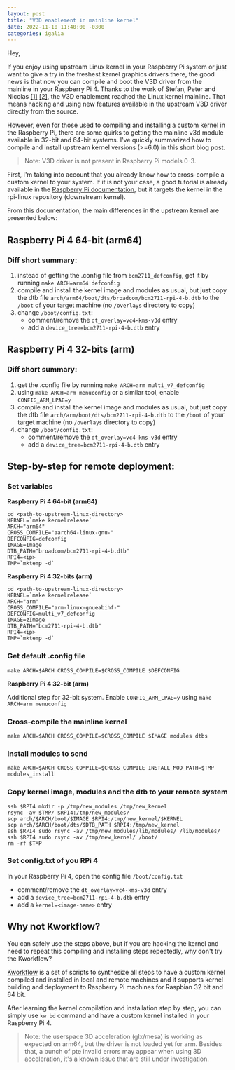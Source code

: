 ```yaml
---
layout: post
title: "V3D enablement in mainline kernel"
date: 2022-11-10 11:40:00 -0300
categories: igalia
---
```



Hey,

If you enjoy using upstream Linux kernel in your Raspberry Pi system or just
want to give a try in the freshest kernel graphics drivers there, the good news
is that now you can compile and boot the V3D driver from the mainline in your
Raspberry Pi 4. Thanks to the work of Stefan, Peter and Nicolas
[[1]](https://lore.kernel.org/all/20220601125344.60602-1-stefan.wahren@i2se.com/)
[[2]](https://lore.kernel.org/all/20220603092610.1909675-1-pbrobinson@gmail.com/),
the V3D enablement reached the Linux kernel mainline. That means hacking and
using new features available in the upstream V3D driver directly from the
source.

However, even for those used to compiling and installing a custom kernel in the
Raspberry Pi, there are some quirks to getting the mainline v3d module
available in 32-bit and 64-bit systems. I've quickly summarized how to compile
and install upstream kernel versions (>=6.0) in this short blog post.

> Note: V3D driver is not present in Raspberry Pi models 0-3.

First, I'm taking into account that you already know how to cross-compile a
custom kernel to your system. If it is not your case, a good tutorial is
already available in the [Raspberry Pi
documentation](https://www.raspberrypi.com/documentation/computers/linux_kernel.html#cross-compiling-the-kernel),
but it targets the kernel in the rpi-linux repository (downstream kernel).

From this documentation, the main differences in the upstream kernel are
presented below:

## Raspberry Pi 4 64-bit (arm64)

### Diff short summary:

1. instead of getting the .config file from `bcm2711_defconfig`, get it by running `make ARCH=arm64 defconfig`
2. compile and install the kernel image and modules as usual, but just copy the dtb file `arch/arm64/boot/dts/broadcom/bcm2711-rpi-4-b.dtb` to the `/boot` of your target machine (no `/overlays` directory to copy)
3. change `/boot/config.txt`:
   * comment/remove the `dt_overlay=vc4-kms-v3d` entry
   * add a `device_tree=bcm2711-rpi-4-b.dtb` entry

## Raspberry Pi 4 32-bits (arm)

### Diff short summary:

1. get the .config file by running `make ARCH=arm multi_v7_defconfig`
2. using `make ARCH=arm menuconfig` or a similar tool, enable `CONFIG_ARM_LPAE=y`
3. compile and install the kernel image and modules as usual, but just copy the dtb file `arch/arm/boot/dts/bcm2711-rpi-4-b.dtb` to the `/boot` of your target machine (no `/overlays` directory to copy)
4. change `/boot/config.txt`:
   * comment/remove the `dt_overlay=vc4-kms-v3d` entry
   * add a `device_tree=bcm2711-rpi-4-b.dtb` entry

## Step-by-step for remote deployment:

### Set variables

**Raspberry Pi 4 64-bit (arm64)**

```
cd <path-to-upstream-linux-directory>
KERNEL=`make kernelrelease`
ARCH="arm64"
CROSS_COMPILE="aarch64-linux-gnu-"
DEFCONFIG=defconfig
IMAGE=Image
DTB_PATH="broadcom/bcm2711-rpi-4-b.dtb"
RPI4=<ip>
TMP=`mktemp -d`
```

**Raspberry Pi 4 32-bits (arm)**

```
cd <path-to-upstream-linux-directory>
KERNEL=`make kernelrelease`
ARCH="arm"
CROSS_COMPILE="arm-linux-gnueabihf-"
DEFCONFIG=multi_v7_defconfig
IMAGE=zImage
DTB_PATH="bcm2711-rpi-4-b.dtb"
RPI4=<ip>
TMP=`mktemp -d`
```

### Get default .config file

```
make ARCH=$ARCH CROSS_COMPILE=$CROSS_COMPILE $DEFCONFIG
```

**Raspberry Pi 4 32-bit (arm)**

Additional step for 32-bit system.
Enable `CONFIG_ARM_LPAE=y` using `make ARCH=arm menuconfig`

### Cross-compile the mainline kernel
```
make ARCH=$ARCH CROSS_COMPILE=$CROSS_COMPILE $IMAGE modules dtbs
```

### Install modules to send
```
make ARCH=$ARCH CROSS_COMPILE=$CROSS_COMPILE INSTALL_MOD_PATH=$TMP modules_install
```

### Copy kernel image, modules and the dtb to your remote system
```
ssh $RPI4 mkdir -p /tmp/new_modules /tmp/new_kernel
rsync -av $TMP/ $RPI4:/tmp/new_modules/
scp arch/$ARCH/boot/$IMAGE $RPI4:/tmp/new_kernel/$KERNEL
scp arch/$ARCH/boot/dts/$DTB_PATH $RPI4:/tmp/new_kernel
ssh $RPI4 sudo rsync -av /tmp/new_modules/lib/modules/ /lib/modules/
ssh $RPI4 sudo rsync -av /tmp/new_kernel/ /boot/
rm -rf $TMP
```

### Set config.txt of you RPi 4
In your Raspberry Pi 4, open the config file `/boot/config.txt`
* comment/remove the `dt_overlay=vc4-kms-v3d` entry
* add a `device_tree=bcm2711-rpi-4-b.dtb` entry
* add a `kernel=<image-name>` entry

## Why not Kworkflow?

You can safely use the steps above, but if you are hacking the kernel and need
to repeat this compiling and installing steps repeatedly, why don't try the
Kworkflow?

[Kworkflow](https://github.com/kworkflow/kworkflow) is a set of scripts to
synthesize all steps to have a custom kernel compiled and installed in local
and remote machines and it supports kernel building and deployment to Raspberry
Pi machines for Raspbian 32 bit and 64 bit.

After learning the kernel compilation and installation step by step, you can
simply use `kw bd` command and have a custom kernel installed in your Raspberry
Pi 4.

> Note: the userspace 3D acceleration (glx/mesa) is working as expected on arm64,
> but the driver is not loaded yet for arm. Besides that, a bunch of pte invalid
> errors may appear when using 3D acceleration, it's a known issue that are still
> under investigation.
